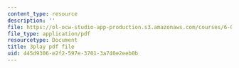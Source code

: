 ```yaml
---
content_type: resource
description: ''
file: https://ol-ocw-studio-app-production.s3.amazonaws.com/courses/6-046j-design-and-analysis-of-algorithms-spring-2015/445d9306e2f2597e37013a740e2eeb0b_ojdXVFQfZPw.pdf
file_type: application/pdf
resourcetype: Document
title: 3play pdf file
uid: 445d9306-e2f2-597e-3701-3a740e2eeb0b
---
```

